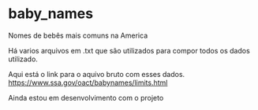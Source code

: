 # baby_names
Nomes de bebês mais comuns na America 

Há varios arquivos em .txt que são utilizados para compor todos os dados utilizado.

Aqui está o link para o aquivo bruto com esses dados.
https://www.ssa.gov/oact/babynames/limits.html

Ainda estou em desenvolvimento com o projeto
